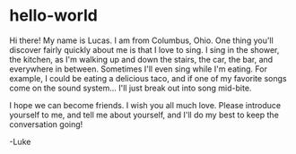 # hello-world

Hi there!  My name is Lucas.  I am from Columbus, Ohio.  One thing you'll discover fairly quickly about me is that I love to sing.  I sing in the shower, the kitchen, as I'm walking up and down the stairs, the car, the bar, and everywhere in between.  Sometimes I'll even sing while I'm eating.  For example, I could be eating a delicious taco, and if one of my favorite songs come on the sound system... I'll just break out into song mid-bite.  

I hope we can become friends.  I wish you all much love.  Please introduce yourself to me, and tell me about yourself, and I'll do my best to keep the conversation going!  

-Luke 

